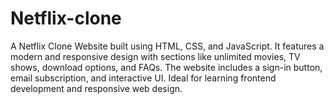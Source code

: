 # Netflix-clone
A Netflix Clone Website built using HTML, CSS, and JavaScript. It features a modern and responsive design with sections like unlimited movies, TV shows, download options, and FAQs. The website includes a sign-in button, email subscription, and interactive UI. Ideal for learning frontend development and responsive web design.
